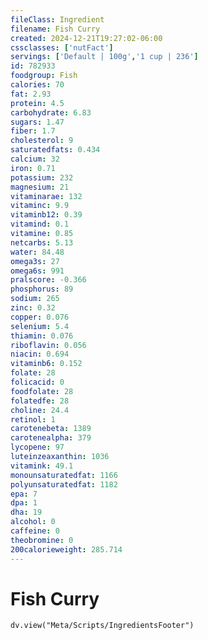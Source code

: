 ```yaml
---
fileClass: Ingredient
filename: Fish Curry
created: 2024-12-21T19:27:02-06:00
cssclasses: ['nutFact']
servings: ['Default | 100g','1 cup | 236']
id: 782933
foodgroup: Fish
calories: 70
fat: 2.93
protein: 4.5
carbohydrate: 6.83
sugars: 1.47
fiber: 1.7
cholesterol: 9
saturatedfats: 0.434
calcium: 32
iron: 0.71
potassium: 232
magnesium: 21
vitaminarae: 132
vitaminc: 9.9
vitaminb12: 0.39
vitamind: 0.1
vitamine: 0.85
netcarbs: 5.13
water: 84.48
omega3s: 27
omega6s: 991
pralscore: -0.366
phosphorus: 89
sodium: 265
zinc: 0.32
copper: 0.076
selenium: 5.4
thiamin: 0.076
riboflavin: 0.056
niacin: 0.694
vitaminb6: 0.152
folate: 28
folicacid: 0
foodfolate: 28
folatedfe: 28
choline: 24.4
retinol: 1
carotenebeta: 1389
carotenealpha: 379
lycopene: 97
luteinzeaxanthin: 1036
vitamink: 49.1
monounsaturatedfat: 1166
polyunsaturatedfat: 1182
epa: 7
dpa: 1
dha: 19
alcohol: 0
caffeine: 0
theobromine: 0
200calorieweight: 285.714
---
```


# Fish Curry

```dataviewjs
dv.view("Meta/Scripts/IngredientsFooter")
```